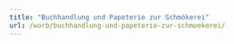 ```yaml
---
title: "Buchhandlung und Papeterie zur Schmökerei"
url: /worb/buchhandlung-und-papeterie-zur-schmoekerei/
---
```

